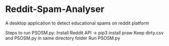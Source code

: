# Reddit-Spam-Analyser
A desktop application to detect educational spams on reddit platform 

Steps to run PSOSM.py:
Install Reddit API -> pip3 install praw
Keep dirty.csv and PSOSM.py in same directory folder
Run PSOSM.py

